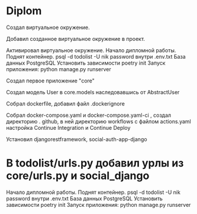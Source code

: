 # Diplom

Создал виртуальное окружение.

Добавил созданное виртуальное окружение в проект.

Активировал виртуальное окружение. Начало дипломной работы. Поднят контейнер. psql -d todolist -U nik password внутри .env.txt База данных PostgreSQL Установить зависимости poetry init Запуск приложения: python manage.py runserver

Создал первое приложение "core"

Создал модель User в core.models наследовавшись от AbstractUser

Собрал dockerfile, добавил файл .dockerignore

Собрал docker-compose.yaml и docker-compose.yaml-сi , создал директорию . github, в ней директорию workflows с файлом actions.yaml настройка Continue Integration и Continue Deploy

Установил djangorestframework, social-auth-app-django

В todolist/urls.py добавил урлы из core/urls.py и social_django
=======

Начало дипломной работы.
Поднят контейнер.
psql -d todolist -U nik
password внутри .env.txt
База данных PostgreSQL
Установить зависимости poetry init
Запуск приложения: python manage.py runserver

